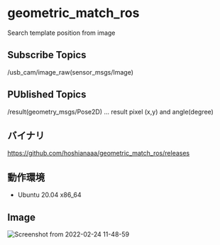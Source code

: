 # geometric_match_ros

Search template position from image

## Subscribe Topics

/usb_cam/image_raw(sensor_msgs/Image)

## PUblished Topics

/result(geometry_msgs/Pose2D) ... result pixel (x,y) and angle(degree)

## バイナリ
  
https://github.com/hoshianaaa/geometric_match_ros/releases
  

## 動作環境
- Ubuntu 20.04 x86_64

## Image

![Screenshot from 2022-02-24 11-48-59](https://user-images.githubusercontent.com/40942409/155448933-bc729c67-d6ee-4c7a-8d5a-7084ab71ef4d.png)
